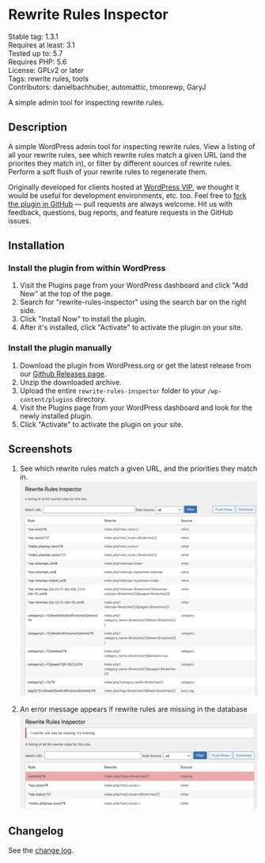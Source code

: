 # Rewrite Rules Inspector

Stable tag: 1.3.1  
Requires at least: 3.1  
Tested up to: 5.7  
Requires PHP: 5.6  
License: GPLv2 or later  
Tags: rewrite rules, tools  
Contributors: danielbachhuber, automattic, tmoorewp, GaryJ

A simple admin tool for inspecting rewrite rules.

## Description

A simple WordPress admin tool for inspecting rewrite rules. View a listing of all your rewrite rules, see which rewrite rules match a given URL (and the priorites they match in), or filter by different sources of rewrite rules. Perform a soft flush of your rewrite rules to regenerate them.

Originally developed for clients hosted at [WordPress VIP](https://wpvip.com/), we thought it would be useful for development environments, etc. too. Feel free to [fork the plugin in GitHub](https://github.com/Automattic/Rewrite-Rules-Inspector/) — pull requests are always welcome. Hit us with feedback, questions, bug reports, and feature requests in the GitHub issues.

## Installation

### Install the plugin from within WordPress

1. Visit the Plugins page from your WordPress dashboard and click "Add New" at the top of the page.
1. Search for "rewrite-rules-inspector" using the search bar on the right side.
1. Click "Install Now" to install the plugin.
1. After it's installed, click "Activate" to activate the plugin on your site.

### Install the plugin manually

1. Download the plugin from WordPress.org or get the latest release from our [Github Releases page](https://github.com/automattic/Rewrite-Rules-Inspector/releases).
1. Unzip the downloaded archive.
1. Upload the entire `rewrite-rules-inspector` folder to your `/wp-content/plugins` directory.
1. Visit the Plugins page from your WordPress dashboard and look for the newly installed plugin.
1. Click "Activate" to activate the plugin on your site.

## Screenshots

1. See which rewrite rules match a given URL, and the priorities they match in.  
   ![The main screen showing the rewrite rules](.wordpress-org/screenshot-1.png)

2. An error message appears if rewrite rules are missing in the database  
   ![One rule is highlighted in red as it is missing](.wordpress-org/screenshot-2.png)
   
## Changelog

See the [change log](https://github.com/automattic/Rewrite-Rules-Inspector/blob/master/CHANGELOG.md).
